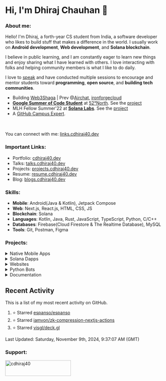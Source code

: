 <!-- ![visitors](https://visitor-badge-reloaded.herokuapp.com/badge?page_id=cdhiraj40.cdhriaj40&color=44CC11) -->
<!-- <hr> -->
<!-- <p align="center">
  <img src="https://readme-typing-svg.herokuapp.com?color=0d8eceF&size=30&center=true&vCenter=true&width=550&height=70&lines=Hey+There+,+I'm+Dhiraj;+An+Open+Source+Enthusiast+☀;An+Android+Developer+💻;Loves+To+Build;And+Contribute+To+Projects+🛠;">
</p> -->
# Hi, I'm Dhiraj Chauhan 👋

###  About me:
Hello! I'm Dhiraj, a forth-year CS student from India, a software developer who likes to build stuff that makes a difference in the world.
I usually work on **Android development**, **Web development**, and **Solana blockchain**.

I believe in public learning, and I am constantly eager to learn new things and enjoy sharing what I have learned with others. I love interacting with folks and helping community members is what I like to do daily.

I love to [speak](https://talks.cdhiraj40.dev/) and have conducted multiple sessions to encourage and mentor students toward **programming**, **open source**, and **building tech communities**.

- Building [Web3Shaga](https://shaga.xyz/) | Prev @[Airchat](https://www.air.chat/), [ironforgecloud](https://www.ironforge.cloud/) 
- **[Google Summer of Code Student](https://summerofcode.withgoogle.com/programs/2022/projects/xXN12jAU)** at [52°North](https://github.com/52North/). See the [project](https://github.com/enviroCar/enviroCar-app)
- MLH Fellow Summer'22 at **[Solana Labs](https://github.com/solana-labs)**. See the [project](https://github.com/solana-developers/solana-grants/)
- A [GitHub Campus Expert](https://githubcampus.expert/cdhiraj40/).
<!--- - Co-founder of [Cerritus Coders](https://cerritus-coders.vercel.app/) -->
<br/> <br/> You can connect with me: [links.cdhiraj40.dev](https://links.cdhiraj40.dev/)

### Important Links:
- Portfolio: [cdhiraj40.dev](https://cdhiraj40.dev)
- Talks: [talks.cdhiraj40.dev](https://talks.cdhiraj40.dev)
- Projects: [projects.cdhiraj40.dev](https://projects.cdhiraj40.dev)
- Resume: [resume.cdhiraj40.dev](https://resume.cdhiraj40.dev)
- Blog: [blogs.cdhiraj40.dev](https://blogs.cdhiraj40.dev)

### Skills:

- **Mobile**: Android(Java & Kotlin), Jetpack Compose
- **Web**: Next.js, React.js, HTML, CSS, JS
- **Blockchain**: Solana
- **Languages**: Kotlin, Java, Rust, JavaScript, TypeScript, Python, C/C++
- **Databases**: Firebase(Cloud Firestore & The Realtime Database), MySQL
- **Tools**: Git, Postman, Figma

### Projects:

<!-- Native Mobile Apps -->

<details>
<summary>Native Mobile Apps</summary>

Native Mobile App | Description | Tech Stack | Source Code | Live Demo
------- | --------- | -------- | :-------: | :--:
| LeetDroid | LeetDroid is An android client for LeetCode. Project proposes one-stop for all leetcode work in Android to keep track of all your leetcode activities. | Kotlin, Firebase, Graph QL | [Repo](https://github.com/cdhiraj40/LeetDroid) | [Play store](https://play.google.com/store/apps/details?id=com.cdhiraj40.leetdroid)
| eduJam | eduJam is a university app, which will help you with all of your university work* | Kotlin, Firebase, Room Database | [Repo](https://github.com/CerritusCodersComm/edujam) | [App Link](https://github.com/CerritusCodersComm/eduJam/blob/main/app/release/app-release.apk)
| AI-TodoList | A todo list application working with voice commands to add, update and delete tasks. | Kotlin, [Alan AI](https://alan.app/) | [Repo](https://github.com/cdhiraj40/AI-TodoList/) | -
| voice command android | A simple voice command bot with voice triggers made using aimybox, kaldi speechkit and vosk | Kotlin, [Aimybox](https://github.com/just-ai/aimybox-android-sdk/), [Kaldi Speechkit](https://github.com/just-ai/aimybox-android-sdk/tree/master/kaldi-speechkit) and [vosk](https://github.com/alphacep/vosk) | [Repo](https://github.com/CerritusCodersComm/edujam) | -
| NutriFit | NutriFit is a food tracking app, which will let you track your food intake. Unlike other food tracking app, NutriFit is free and open source. | Java, Firebase, Room Database | [Repo](https://github.com/anamansari062/Nutrifit) | -
| MENTIS-REM | Mentis Ram is an app solely built to help the mental health of the users. | Kotlin, Room Database | [Repo](https://github.com/cdhiraj40/MENTIS-REM-HACKFIT-2021) | -
| TODONIZER | A todo list application which makes your day productive. | Java, Room Database | [Repo](https://github.com/cdhiraj40/MENTIS-REM-HACKFIT-2021) | [App Link](https://github.com/cdhiraj40/TODONIZER/blob/main/app/release/TODONIZER.apk)
| JOE-WOLFIE | A hotel application which provides two services- "Book a Room" and "Reserve a Table". | Java | [Repo](https://github.com/cdhiraj40/JOE-WOLFIE) | -
</details>


<!-- Solana Dapps -->

<details>
<summary>Solana Dapps</summary>

Solana Dapps | Tech Stack | Smart Contract | Source Code | Live Demo
-------- | -------- | :---------: | :-------: | :--:
Solana Grants | Solana, Next.js, Typescript, Rust, [Arweave](https://www.arweave.org/) | [Link](https://github.com/solana-developers/solana-grants/tree/main/programs/grants-program) | [Repo](https://github.com/solana-developers/solana-grants) | [Link](https://solana-grants-nine.vercel.app/)
Sol-Patreon | Solana, React.js, Typescript, Rust | [Link](https://github.com/cdhiraj40/Sol-Patreon/tree/main/program-rust) | [Repo](https://github.com/solana-developers/solana-grants) | -
SolanaxLeetDroid | Solana, React.js, Typescript, Rust | [Link](https://github.com/cdhiraj40/SolanaxLeetDroid/tree/master/program-rust) | [Repo](https://github.com/cdhiraj40/SolanaxLeetDroid) | [Link](https://solanaxleetdroid-cdhiraj40.vercel.app/)
</details>

<!-- Websites -->

<details>
<summary>Websites</summary>

Web Site | Front End | Source Code | Live Demo
-------- | --------- | :-------: | :--:
My portfolio | React.js, TS, HTML, CSS | Soon will be public | [Link](https://cdhiraj40.dev)
Cerritus Coders | Next.js, TS, Tailwind CSS, HTML | [Repo](https://github.com/CerritusCodersComm/community-website) | [Link](https://cerritus-coders.vercel.app/)
itsnotsoweird | HTML, CSS, JS | [Repo](https://github.com/cdhiraj40/itsnotsoweird)| [Link](https://itsnotsoweird.xyz/)
</details>

<!-- Python Bots -->

<details>
<summary>Python Bots</summary>

Python Bots | Description | Tech Stack | Source Code
-------- | -------- | --------- | :-------: |
MEME Rasa Bot | A bot made for absolute fun. It can create memes.. | Python. [Rasa](https://rasa.com/docs/rasa/) | [Repo](https://github.com/cdhiraj40/Meme-Rasa-Bot)
MAD LIBS BOT | We all use discord every day, ever wondered how can you have fun with it in minutes? this bot will make you :) when the days would be rough :/ It basically provide you funny phrases with your given own inputs. | Python | [Repo](https://github.com/cdhiraj40/Mad-Libs-bot)
PoggerBot | A bot that I came up with, simply for the sole purpose of improving my skills in programming. It does a few fun things and is just designed to be a fun bot that you can play around with. | Python | [Repo](https://github.com/cdhiraj40/PoggerBot)
</details>


<!-- Documentation -->

<details>
<summary>Documentation</summary>

Documentation | Front End | Live Demo | Source Code
-------- | -------- | :---------: | :-------: |
| My talks | Jekyll | [talks.cdhiraj40.dev](http://talks.cdhiraj40.dev/) | Soon to be updated
| My blogs | Jekyll | [blogs.cdhiraj40.dev](https://blogs.cdhiraj40.dev/) | Soon to be updated
| LCM INSTALL | - | - | [Link](https://github.com/cdhiraj40/LCM-INSTALL)
</details>

## Recent Activity

This is a list of my most recent activity on GitHub.

<!--RECENT_ACTIVITY:start-->
1. ⭐ Starred [espanso/espanso](https://github.com/espanso/espanso)<br>
2. ⭐ Starred [iamvon/zk-compression-nextjs-actions](https://github.com/iamvon/zk-compression-nextjs-actions)<br>
3. ⭐ Starred [visgl/deck.gl](https://github.com/visgl/deck.gl)<br>
<!--RECENT_ACTIVITY:end-->

<!--RECENT_ACTIVITY:last_update-->
Last Updated: Saturday, November 9th, 2024, 9:37:07 AM (GMT)
<!--RECENT_ACTIVITY:last_update_end-->
  
<h3 align="left">Support:</h3>
<p><a href="https://www.buymeacoffee.com/cdhiraj40"> <img align="left" src="https://cdn.buymeacoffee.com/buttons/v2/default-yellow.png" height="50" width="210" alt="cdhiraj40" /></a></p><br><br>
